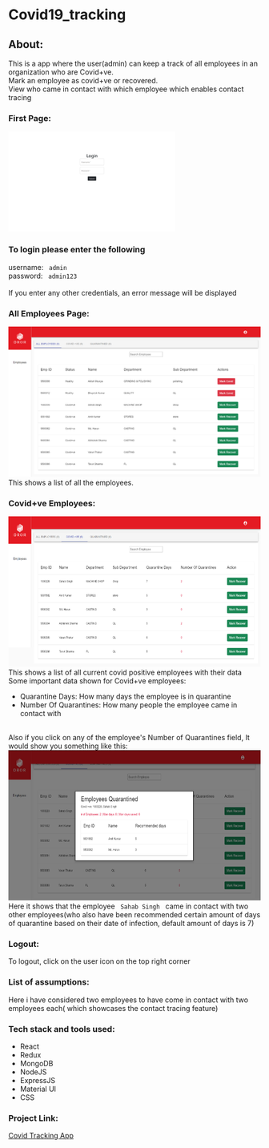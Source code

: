 # Covid19_tracking

## About:
This is a app where the user(admin) can keep a track of all employees in an organization who are Covid+ve.<br/>
Mark an employee as covid+ve or recovered.<br/>
View who came in contact with which employee which enables contact tracing

### First Page:
<img src=https://github.com/RutvikJogdand/Covid19_tracking/blob/main/front-end/photos/Login.png height="200px" width="auto" />
<br/>

### To login please enter the following 
username:
<code>  admin </code>
<br/>
password:
<code> admin123 </code>
<br/>
If you enter any other credentials, an error message will be displayed

### All Employees Page:
<img src=https://github.com/RutvikJogdand/Covid19_tracking/blob/main/front-end/photos/Main1.png height="300px" width="auto" />
<br/>
This shows a list of all the employees.

### Covid+ve Employees:
<img src=https://github.com/RutvikJogdand/Covid19_tracking/blob/main/front-end/photos/Main2.png height="300px" width="auto" />
<br/>
This shows a list of all current covid positive employees with their data
<br/>
Some important data shown for Covid+ve employees:
<ul>
  <li>Quarantine Days: How many days the employee is in quarantine  </li>
  <li>Number Of Quarantines: How many people the employee came in contact with  </li>
 </ul>
<br/>
Also if you click on any of the employee's Number of Quarantines field, It would show you something like this:
<br/>
<img src=https://github.com/RutvikJogdand/Covid19_tracking/blob/main/front-end/photos/Main3.png height="300px" width="auto"  />
<br/>
Here it shows that the employee <code> Sahab Singh </code> came in contact with two other employees(who also have been recommended certain amount of days of quarantine based on their date of infection, default amount of days is 7)

### Logout:
To logout, click on the user icon on the top right corner

### List of assumptions:
Here i have considered two employees to have come in contact with two employees each( which showcases the contact tracing feature)

### Tech stack and tools used:
<ul>
  <li> React </li>
  <li> Redux </li>
  <li> MongoDB </li>
  <li> NodeJS </li>
  <li> ExpressJS </li>
  <li> Material UI </li>
  <li> CSS </li>
 </ul>

### Project Link:
<a href="https://covid-tracker-phi-drab.vercel.app/"> Covid Tracking App</a>
